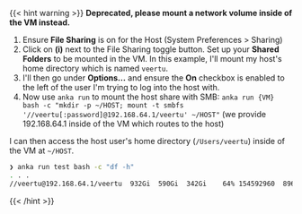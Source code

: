 ---
---

{{< hint warning >}}
**Deprecated, please mount a network volume inside of the VM instead.**

1. Ensure **File Sharing** is on for the Host (System Preferences > Sharing)
2. Click on **(i)** next to the File Sharing toggle button. Set up your **Shared Folders** to be mounted in the VM. In this example, I'll mount my host's home directory which is named `veertu`.
3. I'll then go under **Options...** and ensure the **On** checkbox is enabled to the left of the user I'm trying to log into the host with.
4. Now use `anka run` to mount the host share with SMB: `anka run {VM} bash -c "mkdir -p ~/HOST; mount -t smbfs '//veertu[:password]@192.168.64.1/veertu' ~/HOST"` (we provide 192.168.64.1 inside of the VM which routes to the host)

I can then access the host user's home directory (`/Users/veertu`) inside of the VM at `~/HOST`.

```bash
❯ anka run test bash -c "df -h"
. . .
//veertu@192.168.64.1/veertu  932Gi  590Gi  342Gi    64% 154592960  89606492   63%   /Users/anka/HOST
```

{{< /hint >}}
